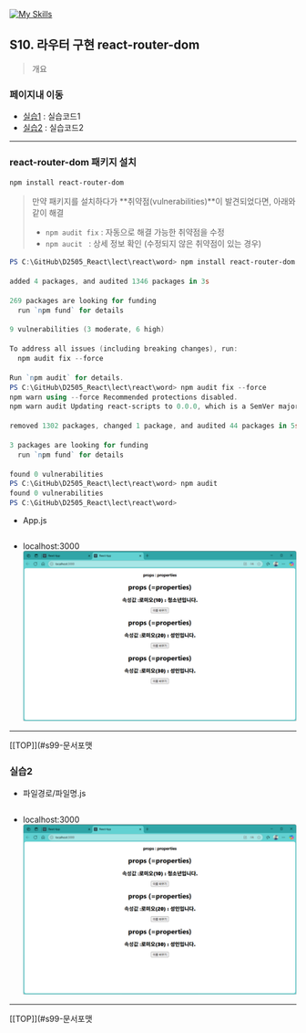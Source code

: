 [![My Skills](https://skillicons.dev/icons?heiht="10"&i=nodejs,vscode,js,react&theme=light)](readme.md)

## S10. 라우터 구현 react-router-dom
> 개요

### 페이지내 이동
- [실습1](#실습1) : 실습코드1
- [실습2](#실습2) : 실습코드2

---

### react-router-dom 패키지 설치

```powershell
npm install react-router-dom
``` 
> 만약 패키지를 설치하다가 **취약점(vulnerabilities)**이 발견되었다면, 아래와 같이 해결
> - `npm audit fix` : 자동으로 해결 가능한 취약점을 수정
> - `npm aucit ` : 상세 정보 확인 (수정되지 않은 취약점이 있는 경우)

```powershell
PS C:\GitHub\D2505_React\lect\react\word> npm install react-router-dom

added 4 packages, and audited 1346 packages in 3s

269 packages are looking for funding
  run `npm fund` for details

9 vulnerabilities (3 moderate, 6 high)

To address all issues (including breaking changes), run:
  npm audit fix --force

Run `npm audit` for details.
PS C:\GitHub\D2505_React\lect\react\word> npm audit fix --force
npm warn using --force Recommended protections disabled.
npm warn audit Updating react-scripts to 0.0.0, which is a SemVer major change.

removed 1302 packages, changed 1 package, and audited 44 packages in 5s

3 packages are looking for funding
  run `npm fund` for details

found 0 vulnerabilities
PS C:\GitHub\D2505_React\lect\react\word> npm audit
found 0 vulnerabilities
PS C:\GitHub\D2505_React\lect\react\word>

```


- App.js
```js

```

- localhost:3000
![화면](./images/s08_props_01.png)


---
[[TOP]](#s99-문서포맷
<br/>

### 실습2
- 파일경로/파일명.js
```js

```

- localhost:3000
![화면](./images/s08_props_01.png)


---
[[TOP]](#s99-문서포맷
<br/>

